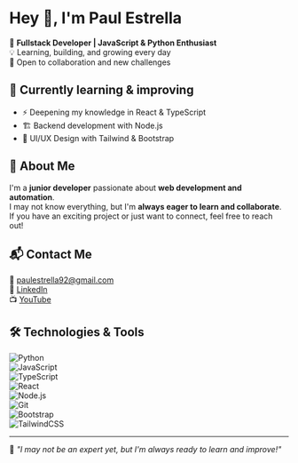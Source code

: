# Hey 👋, I'm Paul Estrella  

🚀 **Fullstack Developer | JavaScript & Python Enthusiast**  
💡 Learning, building, and growing every day  
🤝 Open to collaboration and new challenges  

## 🌱 Currently learning & improving  
- ⚡ Deepening my knowledge in React & TypeScript  
- 🏗️ Backend development with Node.js  
- 🎨 UI/UX Design with Tailwind & Bootstrap  

## 🚀 About Me  
I'm a **junior developer** passionate about **web development and automation**.  
I may not know everything, but I'm **always eager to learn and collaborate**.  
If you have an exciting project or just want to connect, feel free to reach out!  

## 📬 Contact Me  
📧 paulestrella92@gmail.com  
💼 [LinkedIn](https://www.linkedin.com/in/tuusuario)  
📺 [YouTube](https://www.youtube.com/tu-canal)  

## 🛠️ Technologies & Tools  
![Python](https://img.shields.io/badge/Python-3776AB?style=flat&logo=python&logoColor=white)  
![JavaScript](https://img.shields.io/badge/JavaScript-F7DF1E?style=flat&logo=javascript&logoColor=black)  
![TypeScript](https://img.shields.io/badge/TypeScript-3178C6?style=flat&logo=typescript&logoColor=white)  
![React](https://img.shields.io/badge/React-20232A?style=flat&logo=react&logoColor=61DAFB)  
![Node.js](https://img.shields.io/badge/Node.js-339933?style=flat&logo=nodedotjs&logoColor=white)  
![Git](https://img.shields.io/badge/Git-F05032?style=flat&logo=git&logoColor=white)  
![Bootstrap](https://img.shields.io/badge/Bootstrap-7952B3?style=flat&logo=bootstrap&logoColor=white)  
![TailwindCSS](https://img.shields.io/badge/TailwindCSS-06B6D4?style=flat&logo=tailwindcss&logoColor=white)  

---

📌 _"I may not be an expert yet, but I'm always ready to learn and improve!"_  
